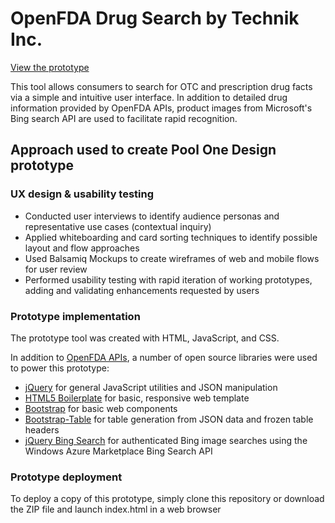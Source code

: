 # OpenFDA Drug Search by Technik Inc.

[View the prototype](http://tsuic.github.io/technik-openfda/)

This tool allows consumers to search for OTC and prescription drug facts via a simple and intuitive user interface. In addition to detailed drug information provided by OpenFDA APIs, product images from Microsoft's Bing search API are used to facilitate rapid recognition.

## Approach used to create Pool One Design prototype

### UX design & usability testing
* Conducted user interviews to identify audience personas and representative use cases (contextual inquiry)
* Applied whiteboarding and card sorting techniques to identify possible layout and flow approaches
* Used Balsamiq Mockups to create wireframes of web and mobile flows for user review
* Performed usability testing with rapid iteration of working prototypes, adding and validating enhancements requested by users

### Prototype implementation
The prototype tool was created with HTML, JavaScript, and CSS.

In addition to [OpenFDA APIs](https://open.fda.gov/api/reference/), a number of open source libraries were used to power this prototype:

* [jQuery](https://jquery.com/) for general JavaScript utilities and JSON manipulation
* [HTML5 Boilerplate](https://github.com/h5bp/html5-boilerplate) for basic, responsive web template
* [Bootstrap](http://getbootstrap.com/) for basic web components
* [Bootstrap-Table](https://github.com/wenzhixin/bootstrap-table) for table generation from JSON data and frozen table headers
* [jQuery Bing Search](http://cbenard.github.io/jquery-bingsearch/) for authenticated Bing image searches using the Windows Azure Marketplace Bing Search API

### Prototype deployment
To deploy a copy of this prototype, simply clone this repository or download the ZIP file and launch index.html in a web browser